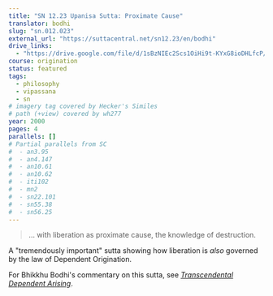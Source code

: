 ```yaml
---
title: "SN 12.23 Upanisa Sutta: Proximate Cause"
translator: bodhi
slug: "sn.012.023"
external_url: "https://suttacentral.net/sn12.23/en/bodhi"
drive_links:
  - "https://drive.google.com/file/d/1sBzNIEc2Scs1OiHi9t-KYxG8ioDHLfcP/view?usp=drivesdk"
course: origination
status: featured
tags:
  - philosophy
  - vipassana
  - sn
# imagery tag covered by Hecker's Similes
# path (+view) covered by wh277
year: 2000
pages: 4
parallels: []
# Partial parallels from SC
#  - an3.95
#  - an4.147
#  - an10.61
#  - an10.62
#  - iti102
#  - mn2
#  - sn22.101
#  - sn55.38
#  - sn56.25
---
```


> … with liberation as proximate cause, the knowledge of destruction.

A "tremendously important" sutta showing how liberation is _also_ governed by the law of Dependent Origination.

For Bhikkhu Bodhi's commentary on this sutta, see [*Transcendental Dependent Arising*](/content/booklets/transcendantal-arising_bodhi).
